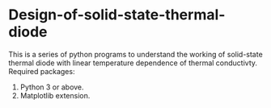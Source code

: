 # Design-of-solid-state-thermal-diode
This is a series of python programs to understand the working of solid-state thermal diode with linear temperature dependence of thermal conductivty. 
Required packages:
1) Python 3 or above.
2) Matplotlib extension.
